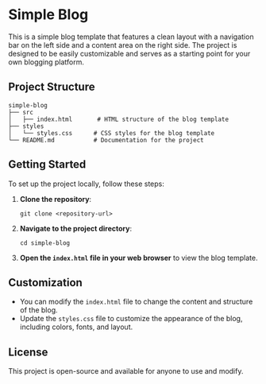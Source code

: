 # Simple Blog

This is a simple blog template that features a clean layout with a navigation bar on the left side and a content area on the right side. The project is designed to be easily customizable and serves as a starting point for your own blogging platform.

## Project Structure

```
simple-blog
├── src
│   ├── index.html       # HTML structure of the blog template
├── styles
│   └── styles.css      # CSS styles for the blog template
└── README.md           # Documentation for the project
```

## Getting Started

To set up the project locally, follow these steps:

1. **Clone the repository**:
   ```
   git clone <repository-url>
   ```

2. **Navigate to the project directory**:
   ```
   cd simple-blog
   ```

3. **Open the `index.html` file in your web browser** to view the blog template.

## Customization

- You can modify the `index.html` file to change the content and structure of the blog.
- Update the `styles.css` file to customize the appearance of the blog, including colors, fonts, and layout.

## License

This project is open-source and available for anyone to use and modify.